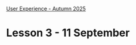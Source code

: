 [User Experience - Autumn 2025](https://github.com/arturomorarioja-kea/WD_UX_E25/blob/main/README.md)

# Lesson 3 - 11 September
